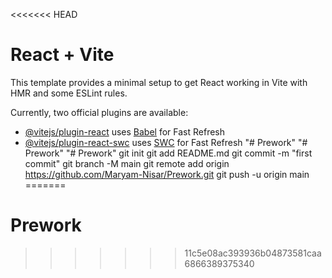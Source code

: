 <<<<<<< HEAD
# React + Vite

This template provides a minimal setup to get React working in Vite with HMR and some ESLint rules.

Currently, two official plugins are available:

- [@vitejs/plugin-react](https://github.com/vitejs/vite-plugin-react/blob/main/packages/plugin-react/README.md) uses [Babel](https://babeljs.io/) for Fast Refresh
- [@vitejs/plugin-react-swc](https://github.com/vitejs/vite-plugin-react-swc) uses [SWC](https://swc.rs/) for Fast Refresh
"# Prework" 
"# Prework" 
"# Prework"  git init git add README.md git commit -m "first commit" git branch -M main git remote add origin https://github.com/Maryam-Nisar/Prework.git git push -u origin main
=======
# Prework
>>>>>>> 11c5e08ac393936b04873581caa6866389375340
